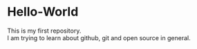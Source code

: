 # Hello-World
This is my first repository.  
I am trying to learn about github, git and open source in general.

